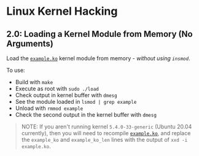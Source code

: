 # Linux Kernel Hacking

## 2.0: Loading a Kernel Module from Memory (No Arguments)

Load the [`example.ko`](../../0_Basic_LKMs/0.0_Basic/) kernel module from memory - *without using `insmod`*.

To use:
* Build with `make`
* Execute as root with `sudo ./load` 
* Check output in kernel buffer with `dmesg`
* See the module loaded in `lsmod | grep example`
* Unload with `rmmod example`
* Check the second output in the kernel buffer with `dmesg`

> NOTE: If you aren't running kernel `5.4.0-33-generic` (Ubuntu 20.04 currently), then you will need to recompile [`example.ko`](../../0_Basic_LKMs/0.0_Basic/), and replace the `example_ko` and `example_ko_len` lines with the output of `xxd -i example.ko`.
